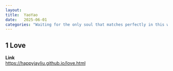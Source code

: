 ```yaml
---
layout: 
title:  YaoYao
date:   2025-06-01 
categories: "Waiting for the only soul that matches perfectly in this world"
---
```


## 1 Love
**Link**  
https://happyjayliu.github.io/love.html

